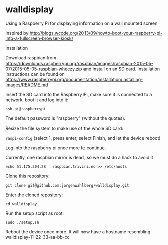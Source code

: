 # walldisplay
Using a Raspberry Pi for displaying information on a wall mounted screen

Inspired by http://blogs.wcode.org/2013/09/howto-boot-your-raspberry-pi-into-a-fullscreen-browser-kiosk/

Installation

Download raspbian from https://downloads.raspberrypi.org/raspbian/images/raspbian-2015-05-07/2015-05-05-raspbian-wheezy.zip and install
on an SD card. Installation instructions can be found on
https://www.raspberrypi.org/documentation/installation/installing-images/README.md

Insert the SD card into the Raspberry Pi, make sure it is connected to a network,
boot it and log into it:

  `ssh pi@raspberrypi`

The default password is "raspberry" (without the quotes).

Resize the file system to make use of the whole SD card:

  `raspi-config`
  (select 1, press enter, select Finish, and let the device reboot)

Log into the raspberry pi once more to continue.

Currently, one raspbian mirror is dead, so we must do a hack to avoid it

  `echo 51.175.204.28   raspbian.trivini.no >> /etc/hosts`

Clone this repository:

  `git clone git@github.com:jorgenwahlberg/walldisplay.git`

Enter the cloned repository:

  `cd walldisplay`

Run the setup script as root:

  `sudo ./setup.sh`

Reboot the device once more. It will now have a hostname resembling walldisplay-11-22-33-aa-bb-cc 
